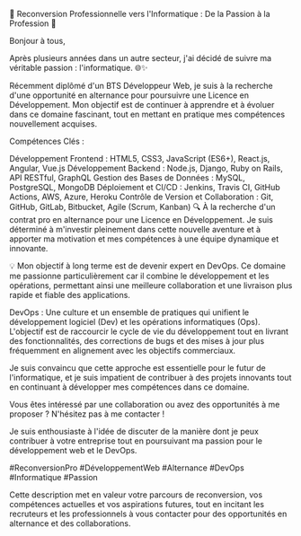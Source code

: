 🔄 Reconversion Professionnelle vers l'Informatique : De la Passion à la Profession 🚀

Bonjour à tous,

Après plusieurs années dans un autre secteur, j'ai décidé de suivre ma véritable passion : l'informatique. 🌐✨

Récemment diplômé d'un BTS Développeur Web, je suis à la recherche d'une opportunité en alternance pour poursuivre une Licence en Développement. Mon objectif est de continuer à apprendre et à évoluer dans ce domaine fascinant, tout en mettant en pratique mes compétences nouvellement acquises.

Compétences Clés :

Développement Frontend : HTML5, CSS3, JavaScript (ES6+), React.js, Angular, Vue.js
Développement Backend : Node.js, Django, Ruby on Rails, API RESTful, GraphQL
Gestion des Bases de Données : MySQL, PostgreSQL, MongoDB
Déploiement et CI/CD : Jenkins, Travis CI, GitHub Actions, AWS, Azure, Heroku
Contrôle de Version et Collaboration : Git, GitHub, GitLab, Bitbucket, Agile (Scrum, Kanban)
🔍 À la recherche d'un contrat pro en alternance pour une Licence en Développement. Je suis déterminé à m'investir pleinement dans cette nouvelle aventure et à apporter ma motivation et mes compétences à une équipe dynamique et innovante.

💡 Mon objectif à long terme est de devenir expert en DevOps. Ce domaine me passionne particulièrement car il combine le développement et les opérations, permettant ainsi une meilleure collaboration et une livraison plus rapide et fiable des applications.

DevOps : Une culture et un ensemble de pratiques qui unifient le développement logiciel (Dev) et les opérations informatiques (Ops). L'objectif est de raccourcir le cycle de vie du développement tout en livrant des fonctionnalités, des corrections de bugs et des mises à jour plus fréquemment en alignement avec les objectifs commerciaux.

Je suis convaincu que cette approche est essentielle pour le futur de l'informatique, et je suis impatient de contribuer à des projets innovants tout en continuant à développer mes compétences dans ce domaine.

Vous êtes intéressé par une collaboration ou avez des opportunités à me proposer ? N'hésitez pas à me contacter !

Je suis enthousiaste à l'idée de discuter de la manière dont je peux contribuer à votre entreprise tout en poursuivant ma passion pour le développement web et le DevOps.

#ReconversionPro #DéveloppementWeb #Alternance #DevOps #Informatique #Passion

Cette description met en valeur votre parcours de reconversion, vos compétences actuelles et vos aspirations futures, tout en incitant les recruteurs et les professionnels à vous contacter pour des opportunités en alternance et des collaborations.
